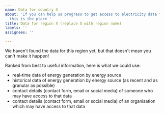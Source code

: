 ```yaml
---
name: Data for country X
about: 'If you can help us progress to get access to electricity data from a country,
  this is the place '
title: Data for region X (replace X with region name)
labels: ''
assignees: ''

---
```


We haven't found the data for this region yet, but that doesn't mean you can't make it happen!

Ranked from best to useful information, here is what we could use:
- real-time data of energy generation by energy source
- historical data of energy generation by energy source (as recent and as granular as possible)
- contact details (contact form, email or social media) of someone who may have access to that data
- contact details (contact form, email or social media) of an organisation which may have access to that data
